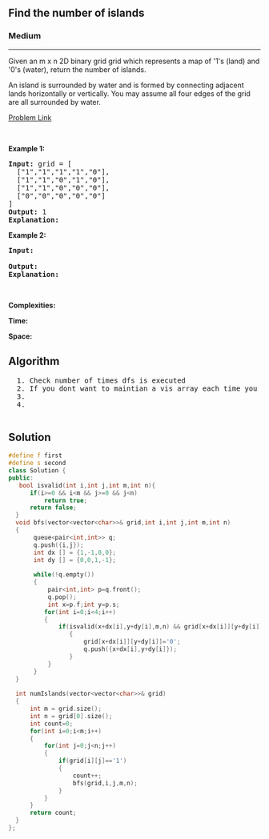 <h2>Find the number of islands</h2>
<h3>Medium</h3><hr>
<div><p>
  Given an m x n 2D binary grid grid which represents a map of '1's (land) and '0's (water), return the number of islands.

An island is surrounded by water and is formed by connecting adjacent lands horizontally or vertically. You may assume all four edges of the grid are all surrounded by water.

 
</p>


[Problem Link](https://leetcode.com/problems/number-of-islands/)

<p>&nbsp;</p>
<p><strong>Example 1:</strong></p>

      
 
<pre><strong>Input:</strong> grid = [
  ["1","1","1","1","0"],
  ["1","1","0","1","0"],
  ["1","1","0","0","0"],
  ["0","0","0","0","0"]
]
<strong>Output:</strong> 1
<strong>Explanation:</strong> 
</pre>

<p><strong>Example 2:</strong></p>

<pre><strong>Input:</strong> 
     
<strong>Output:</strong> 
<strong>Explanation:</strong> 
</pre>

<p>&nbsp;</p>
<p><strong>Complexities:</strong></p>
<strong>Time:</strong> 
  
<strong>Space:</strong> 
  <h2> Algorithm </h2>
 <pre>
  1. Check number of times dfs is executed
  2. If you dont want to maintian a vis array each time you visit a vertex make it zero
  3. 
  4. 
  </pre>
  <h2> Solution </h2>
  
  ``` c++ 
#define f first
#define s second
class Solution {
public:
     bool isvalid(int i,int j,int m,int n){
        if(i>=0 && i<m && j>=0 && j<n)
            return true;
        return false;
    }
    void bfs(vector<vector<char>>& grid,int i,int j,int m,int n)
    {     
         queue<pair<int,int>> q;    
         q.push({i,j}); 
         int dx [] = {1,-1,0,0};
         int dy [] = {0,0,1,-1};
          
         while(!q.empty())
         {
             pair<int,int> p=q.front();
             q.pop();
             int x=p.f;int y=p.s;
            for(int i=0;i<4;i++)
            {
                if(isvalid(x+dx[i],y+dy[i],m,n) && grid[x+dx[i]][y+dy[i]]=='1')   
                   {
                       grid[x+dx[i]][y+dy[i]]='0';
                       q.push({x+dx[i],y+dy[i]});
                   }        
             }
         }
    }
    
    int numIslands(vector<vector<char>>& grid) 
    {
        int m = grid.size();
        int n = grid[0].size();
        int count=0;
        for(int i=0;i<m;i++)
        {
            for(int j=0;j<n;j++)
            {
                if(grid[i][j]=='1')
                {
                    count++;
                    bfs(grid,i,j,m,n);
                }
            }
        }
        return count;
    }
};
  ```
</div>
